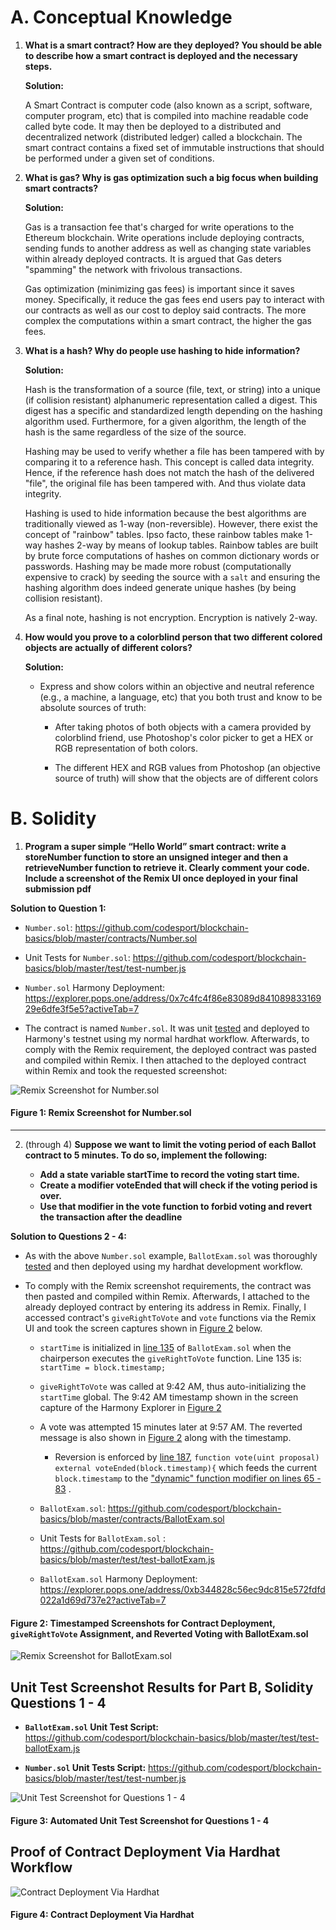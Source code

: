 # A. Conceptual Knowledge

1. **What is a smart contract? How are they deployed? You should be able to describe how a smart contract is deployed and the necessary steps.**

    **Solution:**

    A Smart Contract is computer code (also known as a script, software, computer program, etc) that is compiled into machine readable code called byte code. It may  then be deployed to a distributed and decentralized network (distributed ledger) called a blockchain.  The smart contract contains a fixed set of immutable instructions that should be performed under a given set of conditions.


2. **What is gas? Why is gas optimization such a big focus when building smart contracts?**

    **Solution:**

    Gas is a transaction fee that's charged for write operations to the Ethereum blockchain.  Write operations include deploying contracts, sending funds to another address as well as changing state variables within already deployed contracts. It is argued that Gas deters "spamming" the network with frivolous transactions. 

    Gas optimization (minimizing gas fees) is important since it saves money. Specifically, it reduce the gas fees end users  pay to interact with our contracts as well as our cost to deploy said contracts. The more complex the computations within a smart contract, the higher the gas fees.


3. **What is a hash? Why do people use hashing to hide information?**

    **Solution:**

    Hash is the transformation of a source (file, text, or string) into a unique (if collision resistant) alphanumeric representation called a digest. This digest has a specific and standardized length depending on the hashing algorithm used.  Furthermore, for a given algorithm, the length of the hash is the same regardless of the size of the source.  

    Hashing may be used to verify whether a file has been tampered with by comparing it to a reference hash. This concept is called data integrity. Hence, if the reference hash does not match the hash of the delivered "file", the original file has been tampered with. And thus violate data integrity.
    
    Hashing is used to hide information because the best algorithms are traditionally viewed  as 1-way (non-reversible).  However, there exist the concept of "rainbow" tables. Ipso facto, these rainbow tables make 1-way hashes 2-way by means of lookup tables.  Rainbow tables are built by brute force computations of hashes on common dictionary words or passwords. Hashing may be made more robust (computationally expensive to crack)  by seeding the source with a `salt` and ensuring the hashing algorithm does indeed generate unique hashes (by being collision resistant).
    
    As a final note, hashing is not encryption. Encryption is natively 2-way. 


4. **How would you prove to a colorblind person that two different colored objects are actually of different colors?**

    **Solution:**
    
    * Express and show colors within an objective and neutral reference (e.g., a machine, a language, etc) that you both trust and know to be absolute sources of truth: 
       
        * After taking photos of both objects with a camera provided by colorblind friend, use Photoshop's color picker to get a HEX or RGB representation of both colors. 
        
        * The different HEX and RGB values from Photoshop (an objective source of truth) will show that the objects are of different colors 

# B. Solidity

1. **Program a super simple “Hello World” smart contract: write a storeNumber function to store an unsigned integer and then a retrieveNumber function to retrieve it. Clearly comment your code. Include a screenshot of the Remix UI once deployed in your final submission pdf**

**Solution to Question 1:**

* `Number.sol`: https://github.com/codesport/blockchain-basics/blob/master/contracts/Number.sol

* Unit Tests for `Number.sol`: https://github.com/codesport/blockchain-basics/blob/master/test/test-number.js

* `Number.sol` Harmony Deployment: https://explorer.pops.one/address/0x7c4fc4f86e83089d84108983316929e6dfe3f5e5?activeTab=7

* The contract is named `Number.sol`.  It was unit [tested](https://github.com/codesport/blockchain-basics/blob/master/test/test-number.js) and deployed to Harmony's testnet using my normal hardhat workflow.  Afterwards,  to comply with the Remix requirement, the deployed contract was pasted and compiled  within Remix.  I then attached to the deployed contract within Remix and took the requested screenshot:

![Remix Screenshot for Number.sol](https://github.com/codesport/blockchain-basics/blob/master/images/number-remix.png "Remix Screenshot for Number.sol")
#### Figure 1: Remix Screenshot for Number.sol
---

2. (through 4) **Suppose we want to limit the voting period of each Ballot contract to 5 minutes. To do so, implement the following:**

    * **Add a state variable startTime to record the voting start time.**
    * **Create a modifier voteEnded that will check if the voting period is over.** 
    * **Use that modifier in the vote function to forbid voting and revert the transaction after the deadline**

**Solution to Questions 2 - 4:**

* As with the above `Number.sol` example, `BallotExam.sol` was thoroughly [tested](https://github.com/codesport/blockchain-basics/blob/master/test/test-ballotExam.js) and then deployed using my hardhat development workflow. 

* To comply with the Remix screenshot requirements, the contract was then pasted and compiled within Remix. Afterwards, I attached to the already deployed contract by entering its address in Remix.  Finally, I accessed contract's `giveRightToVote` and `vote` functions via the Remix UI and took the screen captures shown in [Figure 2](https://github.com/codesport/blockchain-basics#figure-2-timestamped-screenshots-for-contract-deployment-giverighttovote-assignment-and-reverted-voting-with-ballotexamsol) below.

    * `startTime` is initialized in [line 135](https://github.com/codesport/blockchain-basics/blob/master/contracts/BallotExam.sol#L135) of `BallotExam.sol` when the chairperson executes the `giveRightToVote` function. Line 135 is:  `startTime = block.timestamp;`

    * `giveRightToVote` was called at 9:42 AM, thus auto-initializing the `startTime` global. The 9:42 AM timestamp shown in the screen capture of the Harmony Explorer in [Figure 2](https://github.com/codesport/blockchain-basics#figure-2-timestamped-screenshots-for-contract-deployment-giverighttovote-assignment-and-reverted-voting-with-ballotexamsol)

    * A vote was attempted 15 minutes later at 9:57 AM.  The reverted message is also shown in [Figure 2](https://github.com/codesport/blockchain-basics#figure-2-timestamped-screenshots-for-contract-deployment-giverighttovote-assignment-and-reverted-voting-with-ballotexamsol) along with the timestamp. 

        * Reversion is enforced by [line 187](https://github.com/codesport/blockchain-basics/blob/master/contracts/BallotExam.sol#L187),  `function vote(uint proposal) external voteEnded(block.timestamp){` which feeds the current `block.timestamp` to the ["dynamic" function modifier on lines 65 - 83](https://github.com/codesport/blockchain-basics/blob/master/contracts/BallotExam.sol#L65-L83) .

    * `BallotExam.sol`: https://github.com/codesport/blockchain-basics/blob/master/contracts/BallotExam.sol

    * Unit Tests for `BallotExam.sol` : https://github.com/codesport/blockchain-basics/blob/master/test/test-ballotExam.js

    * `BallotExam.sol` Harmony Deployment:  https://explorer.pops.one/address/0xb344828c56ec9dc815e572fdfd022a1d69d737e2?activeTab=7


#### Figure 2: Timestamped Screenshots for Contract Deployment, `giveRightToVote` Assignment, and Reverted Voting with BallotExam.sol
![Remix Screenshot for BallotExam.sol](https://github.com/codesport/blockchain-basics/blob/master/images/ballot-remix.png "Remix Screenshot for the modified ballot contract")


## Unit Test Screenshot Results for Part B, Solidity Questions 1 - 4

* **`BallotExam.sol` Unit Test Script:** https://github.com/codesport/blockchain-basics/blob/master/test/test-ballotExam.js

* **`Number.sol` Unit Tests Script:** https://github.com/codesport/blockchain-basics/blob/master/test/test-number.js

![Unit Test Screenshot for Questions 1 - 4](https://github.com/codesport/blockchain-basics/blob/master/images/unit-tests-022-04-23-203409.png "Unit Tests")
#### Figure 3: Automated Unit Test Screenshot for Questions 1 - 4

   
## Proof of Contract Deployment Via Hardhat Workflow 

![Contract Deployment Via Hardhat](https://github.com/codesport/blockchain-basics/blob/master/images/deploy-confirmation.png "Contract Deployment Via Hardhat")
#### Figure 4: Contract Deployment Via Hardhat
